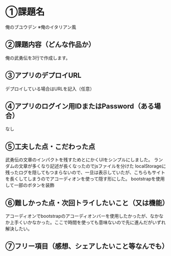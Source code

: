 # ①課題名
俺のブユウデン
※俺のイタリアン風

## ②課題内容（どんな作品か）
俺の武勇伝を3行で作成します。

## ③アプリのデプロイURL
デプロイしている場合はURLを記入（任意）

## ④アプリのログイン用IDまたはPassword（ある場合）
なし

## ⑤工夫した点・こだわった点
武勇伝の文章のインパクトを残すためとにかくUIをシンプルにしました。
ランダムの文章が多くなり記述が長くなったのでjsファイルを分けた
localStorageに残ったログを隠してもつまらないので、一旦は表示していたが、こちらもサイトを長くしてしまうのでアコーディオンを使って隠す形にした。
bootstrapを使用して一部のボタンを装飾

## ⑥難しかった点・次回トライしたいこと（又は機能）
アコーディオンでbootstrapのアコーディオンバーを使用したかったが、なかなか上手くいかなかった。ここで時間を使っても意味ないので先に進んだがいずれ解決したい。


## ⑦フリー項目（感想、シェアしたいこと等なんでも）